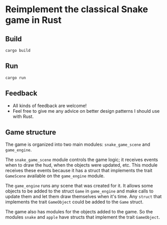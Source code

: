 # Reimplement the classical Snake game in Rust

## Build

```shell
cargo build
```

## Run

```shell
cargo run
```

## Feedback

- All kinds of feedback are welcome!
- Feel free to give me any advice on better design patterns I should use with Rust.

## Game structure

The game is organized into two main modules: `snake_game_scene` and `game_engine`.

The `snake_game_scene` module controls the game logic; it receives events when to draw the hud, when the objects were updated, etc. This module receives these events because it has a struct that implements the trait `GameScene` available on the `game_engine` module.

The `game_engine` runs any scene that was created for it. It allows some objects to be added to the struct `Game` in `game_engine` and make calls to update them and let them draw themselves when it's time. Any `struct` that implements the trait `GameObject` could be added to the `Game` struct.

The game also has modules for the objects added to the game. So the modules `snake` and `apple` have structs that implement the trait `GameObject`.
